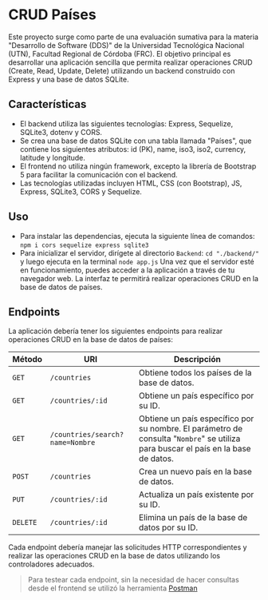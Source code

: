 # CRUD Países

Este proyecto surge como parte de una evaluación sumativa para la materia "Desarrollo de Software (DDS)" de la Universidad Tecnológica Nacional (UTN), Facultad Regional de Córdoba (FRC). El objetivo principal es desarrollar una aplicación sencilla que permita realizar operaciones CRUD (Create, Read, Update, Delete) utilizando un backend construido con Express y una base de datos SQLite.

## Características

- El backend utiliza las siguientes tecnologías: Express, Sequelize, SQLite3, dotenv y CORS.
- Se crea una base de datos SQLite con una tabla llamada "Países", que contiene los siguientes atributos: id (PK), name, iso3, iso2, currency, latitude y longitude.
- El frontend no utiliza ningún framework, excepto la librería de Bootstrap 5 para facilitar la comunicación con el backend.
- Las tecnologías utilizadas incluyen HTML, CSS (con Bootstrap), JS, Express, SQLite3, CORS y Sequelize.

## Uso

- Para instalar las dependencias, ejecuta la siguiente línea de comandos:
```npm i cors sequelize express sqlite3```
- Para inicializar el servidor, dirígete al directorio ```Backend```:
``` cd "./backend/" ``` y luego ejecuta en la terminal
``` node app.js ```
Una vez que el servidor esté en funcionamiento, puedes acceder a la aplicación a través de tu navegador web. La interfaz te permitirá realizar operaciones CRUD en la base de datos de países.

## Endpoints

La aplicación debería tener los siguientes endpoints para realizar operaciones CRUD en la base de datos de países:

| Método   | URI | Descripción |
|----------|----------|----------|
| ```GET```|```/countries```|Obtiene todos los países de la base de datos.|
| ```GET```|```/countries/:id```|Obtiene un país específico por su ID.|
| ```GET```|```/countries/search?name=Nombre```|Obtiene un país específico por su nombre. El parámetro de consulta "```Nombre```" se utiliza para buscar el país en la base de datos.|
| ```POST```|```/countries```|Crea un nuevo país en la base de datos.|
| ```PUT```|```/countries/:id```|Actualiza un país existente por su ID.|
| ```DELETE```|```/countries/:id```|Elimina un país de la base de datos por su ID.|


Cada endpoint debería manejar las solicitudes HTTP correspondientes y realizar las operaciones CRUD en la base de datos utilizando los controladores adecuados.

> Para testear cada endpoint, sin la necesidad de hacer consultas desde el frontend se utilizó la herramienta [Postman](https://www.postman.com/)
